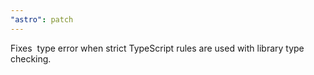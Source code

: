 ```yaml
---
"astro": patch
---
```


Fixes <Image /> type error when strict TypeScript rules are used with library type checking.
